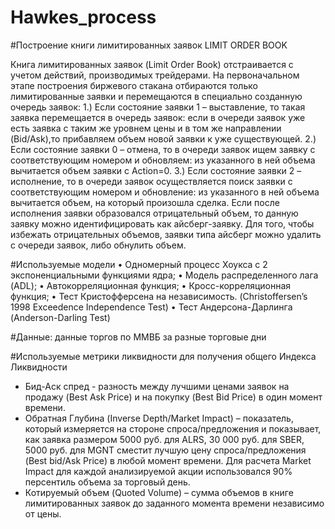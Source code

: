 # Hawkes_process

#Построение книги лимитированных заявок LIMIT ORDER BOOK

Книга лимитированных заявок (Limit Order Book) отстраивается с учетом действий, производимых трейдерами. 
На первоначальном этапе построения биржевого стакана отбираются только лимитированные заявки и перемещаются в специально созданную очередь заявок:
1.) Если состояние заявки 1 – выставление, то такая заявка перемещается в очередь заявок: если в очереди заявок уже есть заявка с таким же уровнем цены и в том же направлении (Bid/Ask),то прибавляем объем новой заявки к уже существующей. 
2.) Если состояние заявки 0 – отмена, то в очереди заявок ищем заявку с соответствующим номером и обновляем: из указанного в ней объема вычитается объем заявки с Action=0. 
3.) Если состояние заявки 2 – исполнение, то в очереди заявок осуществляется поиск заявки с соответствующим номером и обновление: из указанного в ней объема вычитается объем, на который произошла сделка.
Если после исполнения заявки образовался отрицательный объем, то данную заявку можно идентифицировать как айсберг-заявку. Для того, чтобы избежать отрицательных объемов, заявки типа айсберг можно удалить с очереди заявок, либо обнулить объем.


#Используемые модели
• Одномерный процесс Хоукса с 2 экспоненциальными функциями ядра;
• Модель распределенного лага (ADL);
• Автокорреляционная функция;
• Кросс-корреляционная функция;
• Тест Кристофферсена на независимость. (Christoffersen’s 1998 Exceedence Independence Test)
• Тест Андерсона-Дарлинга (Anderson-Darling Test)

#Данные: данные торгов по ММВБ за разные торговые дни

#Используемые метрики ликвидности для получения общего Индекса Ликвидности
- Бид-Аск спред - разность между лучшими ценами заявок на продажу (Best Ask Price) и на покупку (Best Bid Price) в один момент времени.
- Обратная Глубина (Inverse Depth/Market Impact) – показатель, который измеряется на стороне спроса/предложения и показывает, как заявка размером 5000 руб. для ALRS, 30 000 руб. для SBER, 5000 руб. для MGNT сместит лучшую цену спроса/предложения (Best bid/Ask Price) в любой момент времени. Для расчета Market Impact для каждой анализируемой акции использовался 90% персентиль объема за торговый день.
- Котируемый объем (Quoted Volume) – сумма объемов в книге лимитированных заявок до заданного момента времени независимо от цены.
